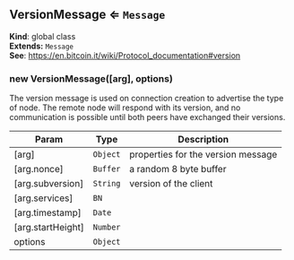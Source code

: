<a name="VersionMessage"></a>
## VersionMessage ⇐ <code>Message</code>
**Kind**: global class  
**Extends:** <code>Message</code>  
**See**: https://en.bitcoin.it/wiki/Protocol_documentation#version  
<a name="new_VersionMessage_new"></a>
### new VersionMessage([arg], options)
The version message is used on connection creation to advertise
the type of node. The remote node will respond with its version, and no
communication is possible until both peers have exchanged their versions.


| Param | Type | Description |
| --- | --- | --- |
| [arg] | <code>Object</code> | properties for the version message |
| [arg.nonce] | <code>Buffer</code> | a random 8 byte buffer |
| [arg.subversion] | <code>String</code> | version of the client |
| [arg.services] | <code>BN</code> |  |
| [arg.timestamp] | <code>Date</code> |  |
| [arg.startHeight] | <code>Number</code> |  |
| options | <code>Object</code> |  |

